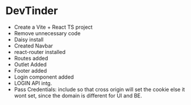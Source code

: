 # DevTinder

- Create a Vite + React TS project
- Remove unnecessary code
- Daisy install
- Created Navbar
- react-router installed
- Routes added
- Outlet Added
- Footer added
- Login component added
- LOGIN API intg.
- Pass Credentials: include so that cross origin will set the cookie else it wont set, since the domain is different for UI and BE.